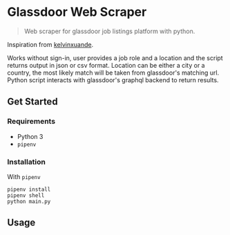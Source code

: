 # Glassdoor Web Scraper
> Web scraper for glassdoor job listings platform with python.

Inspiration from [kelvinxuande](https://github.com/kelvinxuande/glassdoor-scraper).

Works without sign-in, user provides a job role and a location and the script returns output in json or csv format.
Location can be either a city or a country, the most likely match will be taken from glassdoor's matching url.
Python script interacts with glassdoor's graphql backend to return results.

## Get Started

### Requirements

- Python 3
- `pipenv`

### Installation

With `pipenv`
```
pipenv install
pipenv shell
python main.py
```

## Usage